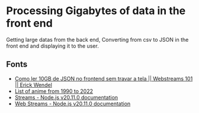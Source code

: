 # Processing Gigabytes of data in the front end

Getting large datas from the back end, Converting from csv to JSON in the front end and displaying it to the user.

## Fonts

- [Como ler 10GB de JSON no frontend sem travar a tela || Webstreams 101 || Erick Wendel](https://www.youtube.com/watch?v=-IpRYbL4yMk)
- [List of anime from 1990 to 2022](https://www.kaggle.com/datasets/danielalbarracinm/list-of-anime-from-1990-to-2022?resource=download)
- [Streams - Node.js v20.11.0 documentation](https://nodejs.org/docs/latest-v20.x/api/stream.html)
- [Web Streams - Node.js v20.11.0 documentation](https://nodejs.org/docs/latest-v20.x/api/webstreams.html)